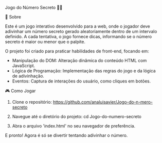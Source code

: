 Jogo do Número Secreto 🕵️‍♀️


🎯 Sobre

Este é um jogo interativo desenvolvido para a web, onde o jogador deve adivinhar um número secreto gerado aleatoriamente dentro de um intervalo definido. A cada tentativa, o jogo fornece dicas, informando se o número secreto é maior ou menor que o palpite.

O projeto foi criado para praticar habilidades de front-end, focando em:

-   Manipulação do DOM: Alteração dinâmica do conteúdo HTML com JavaScript.
-   Lógica de Programação: Implementação das regras do jogo e da lógica de adivinhação.
-   Eventos: Captura de interações do usuário, como cliques em botões.

🎮 Como Jogar

1.  Clone o repositório:  https://github.com/analuisavier/Jogo-do-n-mero-secreto
    
2.  Navegue até o diretório do projeto:
    cd Jogo-do-numero-secreto
   
3.  Abra o arquivo 'index.html' no seu navegador de preferência.

E pronto! Agora é só se divertir tentando adivinhar o número.



